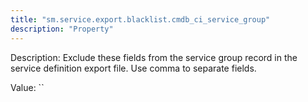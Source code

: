 ```yaml
---
title: "sm.service.export.blacklist.cmdb_ci_service_group"
description: "Property"
---
```


Description: Exclude these fields from the service group record in the service definition export file. Use comma to separate fields.

Value: ``